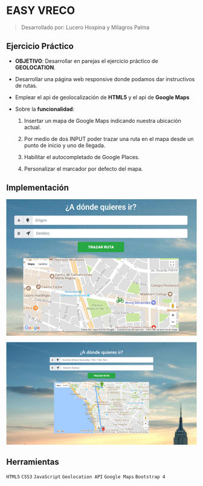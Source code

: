 # EASY VRECO
> Desarrollado por: Lucero Hospina y Milagros Palma

## Ejercicio Práctico

* **OBJETIVO**: Desarrollar en parejas el ejercicio práctico de **GEOLOCATION**.

* Desarrollar una página web responsive donde podamos dar instructivos de rutas.

* Emplear el api de geolocalización de **HTML5** y el api de **Google Maps**

* Sobre la **funcionalidad**:

   1. Insertar un mapa de Google Maps indicando nuestra ubicación actual.

   2. Por medio de dos INPUT poder trazar una ruta en el mapa desde un punto de inicio y uno de llegada.

   3. Habilitar el autocompletado de Google Places.

   4. Personalizar el marcador por defecto del mapa.

 ## Implementación

 ![Vista web](assets/images/showing-bike-marker-on-map.PNG)

 ![Vista web](assets/images/desktop.png)

 ## Herramientas
 `HTML5` `CSS3` `JavaScript` `Geolocation API` `Google Maps` `Bootstrap 4`


